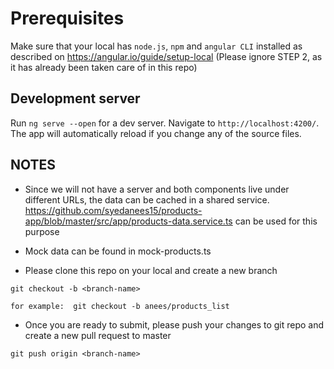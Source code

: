 # Prerequisites

Make sure that your local has `node.js`, `npm` and `angular CLI` installed as described on https://angular.io/guide/setup-local (Please ignore STEP 2, as it has already been taken care of in this repo)


## Development server

Run `ng serve --open` for a dev server. Navigate to `http://localhost:4200/`. The app will automatically reload if you change any of the source files.



## NOTES

- Since we will not have a server and both components live under different URLs, the data can be cached in a shared service.
https://github.com/syedanees15/products-app/blob/master/src/app/products-data.service.ts can be used for this purpose

- Mock data can be found in mock-products.ts


- Please clone this repo on your local and create a new branch
```
git checkout -b <branch-name>

for example:  git checkout -b anees/products_list
```

- Once you are ready to submit, please push your changes to git repo and create a new pull request to master

```
git push origin <branch-name>
```
